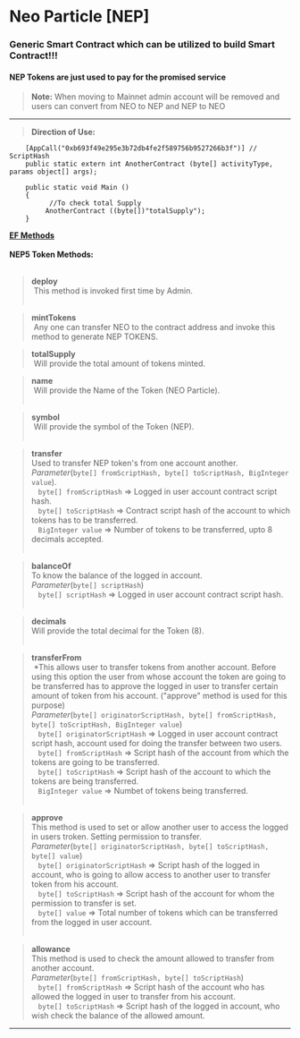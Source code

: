 # Neo Particle [NEP]
### Generic Smart Contract which can be utilized to build Smart Contract!!!
#### NEP Tokens are just used to pay for the promised service
>**Note:**  When moving to Mainnet admin account will be removed and users can convert from NEO to NEP and NEP to NEO 
---
>**Direction of Use:**	

	    [AppCall("0xb693f49e295e3b72db4fe2f589756b9527266b3f")] // ScriptHash
    	public static extern int AnotherContract (byte[] activityType, params object[] args);
    
    	public static void Main ()
    	{
    	      //To check total Supply
    	     AnotherContract ((byte[])"totalSupply");
    	}
	 
	
**[EF Methods](http://docs.neoparticle.com/EF.html)**<br /><br />
**NEP5 Token Methods:**<br /><br />

>**deploy**<br />
  &nbsp;This method is invoked first time by Admin.<br /><br />
  
>**mintTokens** <br />
  &nbsp;Any one can transfer NEO to the contract address and invoke this method to generate NEP TOKENS.<br />
  
>**totalSupply** <br />
  &nbsp;Will provide the total amount of tokens minted.<br />
  
>**name** <br />
  &nbsp;Will provide the Name of the Token (NEO Particle).<br /><br />
  
>**symbol** <br />
  &nbsp;Will provide the symbol of the Token (NEP).<br /><br />
  
>**transfer** <br />
Used to transfer NEP token's from one account another.<br />
*Parameter*(`byte[] fromScriptHash, byte[] toScriptHash, BigInteger value`).<br />
&nbsp;&nbsp;&nbsp;`byte[] fromScriptHash` => Logged in user account contract script hash.<br />
        &nbsp;&nbsp;&nbsp;`byte[] toScriptHash` => Contract script hash of the account to which tokens has to be transferred.<br />
        &nbsp;&nbsp;&nbsp;`BigInteger value` => Number of tokens to be transferred, upto 8 decimals accepted.<br /><br />
        
>**balanceOf**<br />
  To know the balance of the logged in account.<br />
*Parameter*(`byte[] scriptHash`)<br />
        &nbsp;&nbsp;&nbsp;`byte[] scriptHash` => Logged in user account contract script hash.<br /><br />
        
>**decimals**<br />
  Will provide the total decimal for the Token (8).<br /><br />
  
>**transferFrom**<br />
  &nbsp;*This allows user to transfer tokens from another account. Before using this option the user from whose account the token are going to be transferred has to approve the logged in user to transfer certain amount of token from his account. ("approve" method is used for this purpose)<br />
*Parameter*(`byte[] originatorScriptHash, byte[] fromScriptHash, byte[] toScriptHash, BigInteger value`)<br />
        &nbsp;&nbsp;&nbsp;`byte[] originatorScriptHash` => Logged in user account contract script hash, account used for doing the transfer between two users.<br />
        &nbsp;&nbsp;&nbsp;`byte[] fromScriptHash` => Script hash of the account from which the tokens are going to be transferred.<br />
        &nbsp;&nbsp;&nbsp;`byte[] toScriptHash` => Script hash of the account to which the tokens are being transferred.<br />
        &nbsp;&nbsp;&nbsp;`BigInteger value` => Numbet of tokens being transferred.<br /><br />
        
>**approve**<br />
This method is used to set or allow another user to access the logged in users troken. Setting permission to transfer.<br />
*Parameter*(`byte[] originatorScriptHash, byte[] toScriptHash, byte[] value`)<br />
        &nbsp;&nbsp;&nbsp;`byte[] originatorScriptHash` => Script hash of the logged in account, who is going to allow access to another user to transfer token from his account.<br />
        &nbsp;&nbsp;&nbsp;`byte[] toScriptHash` => Script hash of the account for whom the permission to transfer is set.<br />
        &nbsp;&nbsp;&nbsp;`byte[] value` => Total number of tokens which can be transferred from the logged in user account.<br /><br />
        
>**allowance**<br />
This method is used to check the amount allowed to transfer from another account.<br />
*Parameter*(`byte[] fromScriptHash, byte[] toScriptHash`)<br />
        &nbsp;&nbsp;&nbsp;`byte[] fromScriptHash` => Script hash of the account who has allowed the logged in user to transfer from his account.<br />
        &nbsp;&nbsp;&nbsp;`byte[] toScriptHash` => Script hash of the logged in account, who wish check the balance of the allowed amount.<br />
---
